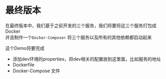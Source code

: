 # 最终版本
在最终版本中，我们基于之前开发的三个服务，我们将要将这三个服务打包成Docker  
并且制作一个`Docker-Composer` 将三个服务以及所有的其他依赖都启动起来

这个Demo将要完成
 * 添加dev环境的properties，将dev相关的配置放到这里面，比如服务的地址 
 * Dockerfile
 * Docker-Compose 文件
